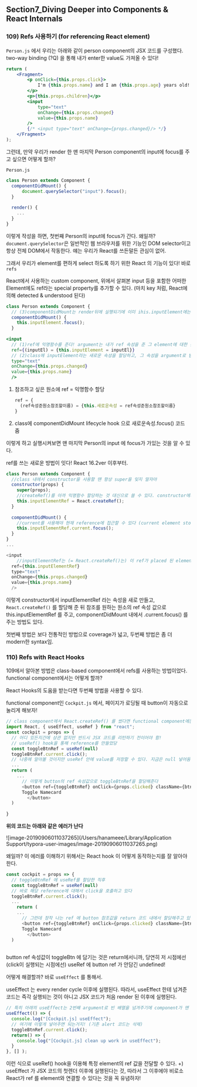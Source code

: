 ## Section7_Diving Deeper into Components & React Internals



### 109) Refs 사용하기 (for referencing React element)

`Person.js` 에서 우리는 아래와 같이 person component의 JSX 코드를 구성했다. two-way binding (?Q) 을 통해 내가 enter한 value도 가져올 수 있다!

```jsx
return (
    <Fragment>
        <p onClick={this.props.click}>
            I'm {this.props.name} and I am {this.props.age} years old!
        </p>
        <p>{this.props.children}</p>
        <input
            type="text"
            onChange={this.props.changed}
            value={this.props.name}
        />
        {/* <input type="text" onChange={props.changed}/> */}
    </Fragment>
);
```

그런데, 만약 우리가 render 한 맨 마지막 Person component의 input에 focus를 주고 싶으면 어떻게 할까?

`Person.js`

```javascript
class Person extends Component {
  componentDidMount() {
      document.querySelector("input").focus();
  }
  
  render() {
    ...
  }
}

```

이렇게 작성을 하면, 첫번째 Person의 input에 focus가 간다. 왜일까? `document.querySelector`은  일반적인 웹 브라우저를 위한 기능인 DOM selector이고 항상 전체 DOM에서 작동한다. 얘는 우리가 React를 쓰든말든 관심이 없어.

그래서 우리가 element를 편하게 select 하도록 하기 위한 React 의 기능이 있다! 바로 `refs`

React에서 사용하는 custom component, 위에서 살펴본 input 등을 포함한 어떠한 Element에도 ref라는 special property를 추가할 수 있다. (마치 key 처럼, React에 의해 detected & understood 된다)

```jsx
class Person extends Component {
  // (3)componentDidMount는 render뒤에 실행되기에 이미 ihis.inputElement에는 inputEl이 들어가 있을 거야. (내가 ref 속성을 준 element에 대한 참조값)
  componentDidMount() {
    this.inputElement.focus();
  }
  
<input
  // (1)ref에 익명함수를 준다! argument는 내가 ref 속성을 준 그 element에 대한 참조값이다 (원하는 이름을 쓰면 된다)
  ref={(inputEl) = {this.inputElement = inputEl}}
  // (2)class에 inputElement라는 새로운 속성을 할당하고, 그 속성을 argument로 받은 inputEl로 설정하는것임!
  type="text"
  onChange={this.props.changed}
  value={this.props.name}
  />
```

1. 참조하고 싶은 원소에 ref = 익명함수 할당

   ```javascript
   ref = {
     (ref속성준원소참조할이름) = {this.새로운속성 = ref속성준원소참조할이름}
   }
   ```

2. class에 componentDidMount lifecycle hook 으로 새로운속성.focus() 코드 줌

이렇게 하고 실행시켜보면 맨 마지막 Person의 input 에 focus가 가있는 것을 알 수 있다.



ref를 쓰는 새로운 방법이 잇다! React 16.2ver 이후부터.

```javascript
class Person extends Component {
  //class 내에서 constructor을 사용할 땐 항상 super을 잊지 말자아
  constructor(props) {
    super(props);
    //createRef()를 아까 익명함수 할당하는 것 대신으로 쓸 수 있다. constructor에서 inputElementRef라는 새로운 속성을 initialize 하고 있는거지!
    this.inputElementRef = React.createRef();
  }
  
  componentDidMount() {
    //current를 사용해야 현재 reference에 접근할 수 있다 (current element stored in this Reference = input)
    this.inputElementRef.current.focus();
  }
}
...

<input
	//inputElementRef는 (= React.createRef()는) 이 ref가 placed 된 element에 access 할 수 있게끔 해준다!
  ref={this.inputElementRef}
  type="text"
  onChange={this.props.changed}
  value={this.props.name}
  />
```

이렇게 constructor에서 inputElementRef 라는 속성을 새로 만들고, `React.createRef()` 를 할당해 준 뒤 참조를 원하는 원소의 ref 속성 값으로 this.inputElementRef 를 주고, componentDidMount 내에서 .current.focus() 를 주는 방법도 있다.

첫번째 방법은 보다 전통적인 방법으로 coverage가 넓고, 두번째 방법은 좀 더 modern한 syntax임.



### 110) Refs with React Hooks

109에서 알아본 방법은 class-based component에서 refs를 사용하는 방법이었다. functional component에서는 어떻게 할까?

React Hooks의 도움을 받는다면 두번째 방법을 사용할 수 있다.

functional component인 `Cockpit.js` 에서,  페이지가 로딩될 때 button이 자동으로 눌리게 해보자!

```javascript
// class component에서 React.createRef() 를 썼다면 functional component에는 useRef hook이 있다!
import React, { useEffect, useRef } from "react";
const cockpit = props => {
  // 어디 있든지간에 상관 없지만 반드시 JSX 코드를 리턴하기 전이어야 함!
  // useRef() hook을 통해 reference를 만들었당
  const toggleBtnRef = useRef(null)
  toggleBtnRef.current.click();
  // 나중에 알아볼 것이지만 useRef 안에 value를 저장할 수 있다. 지금은 null 넣어둠
  ...
  return (
    ...
      // 이렇게 button의 ref 속성값으로 toggleBtnRef을 할당해준다
      <button ref={toggleBtnRef} onClick={props.clicked} className={btnClass}>
      Toggle Namecard
        </button>
  )
  
}
```

**위의 코드는 아래와 같은 에러가 난다**

![image-20190906011037265](/Users/hanameee/Library/Application Support/typora-user-images/image-20190906011037265.png)

왜일까? 이 에러를 이해하기 위해서는 React hook 이 어떻게 동작하는지를 잘 알아야한다.

```javascript
const cockpit = props => {
  // toggleBtnRef 에 useRef를 할당한 직후
  const toggleBtnRef = useRef(null)
  // 바로 해당 reference에 대해서 click을 호출하고 있다
  toggleBtnRef.current.click();
  ...
    return (
    ...
      // 그런데 정작 나는 ref 에 button 참조값을 return 코드 내에서 할당해주고 있음!
      <button ref={toggleBtnRef} onClick={props.clicked} className={btnClass}>
      Toggle Namecard
        </button>
  )
  
```

button ref 속성값이  toggleBtn 에 담기는 것은 return에서니까, 당연히 저 시점에선 (click이 실행되는 시점에선) useRef 에 button ref 가 안담긴 undefined!

어떻게 해결할까? 바로 `useEffect` 를 통해서.

useEffect 는 every render cycle 이후에 실행된다. 따라서, useEffect 한테 넘겨준 코드는 즉각 실행되는 것이 아니고 JSX 코드가 처음 render 된 이후에 실행된다.

```javascript
// 특히 아래의 useEffect는 2번째 argument로 빈 배열을 넘겨주기에 component가 맨 처음 rendered 되었을 때만 실행되고 unmounted 되었을 때 cleanup 한다. 따라서 여기 안에서 click을 실행하면 딱 처음 render 했을때만 버튼이 클릭되도록 할 수 있음
useEffect(() => {
  console.log("[Cockpit.js] useEffect");
  // 여기에 이렇게 넣어주면 되는거지! (기존 alert 코드는 삭제)
  toggleBtnRef.current.click();
  return() => {
    console.log("[Cockpit.js] clean up work in useEffect");
  }
}, [] );
```

이런 식으로 useRef() hook을 이용해 특정 element의 ref 값을 전달할 수 있다.
+) useEffect 가 JSX 코드의 첫렌더 이후에 실행된다는 것, 따라서 그 이후에야 비로소 React가 ref 를 element와 연결할 수 있다는 것을 꼭 유념하자!



